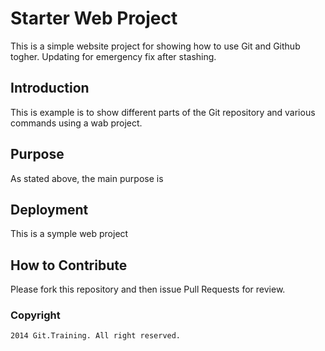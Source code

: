 # Starter Web Project
This is a simple website project for
showing how to use Git and Github togher.
Updating for emergency fix after stashing.
## Introduction
This is example is to show different parts
of the Git repository and various commands
using a wab project.
## Purpose
As stated above, the main purpose is
## Deployment
This is a symple web project
## How to Contribute
Please fork this repository and then issue Pull Requests for review.
### Copyright
	2014 Git.Training. All right reserved. 
